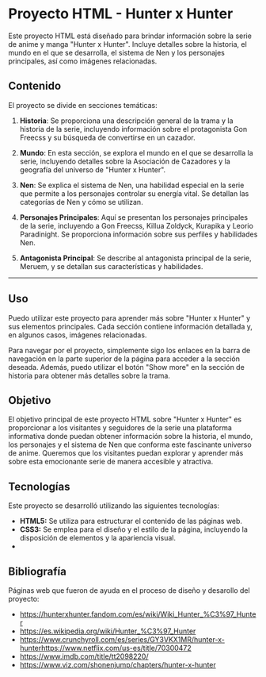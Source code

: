 # Proyecto HTML - Hunter x Hunter

Este proyecto HTML está diseñado para brindar información sobre la serie de anime y manga "Hunter x Hunter". Incluye detalles sobre la historia, el mundo en el que se desarrolla, el sistema de Nen y los personajes principales, así como imágenes relacionadas.

## Contenido

El proyecto se divide en secciones temáticas:

1. **Historia**: Se proporciona una descripción general de la trama y la historia de la serie, incluyendo información sobre el protagonista Gon Freecss y su búsqueda de convertirse en un cazador.

2. **Mundo**: En esta sección, se explora el mundo en el que se desarrolla la serie, incluyendo detalles sobre la Asociación de Cazadores y la geografía del universo de "Hunter x Hunter".

3. **Nen**: Se explica el sistema de Nen, una habilidad especial en la serie que permite a los personajes controlar su energía vital. Se detallan las categorías de Nen y cómo se utilizan.

4. **Personajes Principales**: Aquí se presentan los personajes principales de la serie, incluyendo a Gon Freecss, Killua Zoldyck, Kurapika y Leorio Paradinight. Se proporciona información sobre sus perfiles y habilidades Nen.

5. **Antagonista Principal**: Se describe al antagonista principal de la serie, Meruem, y se detallan sus características y habilidades.

---

## Uso

Puedo utilizar este proyecto para aprender más sobre "Hunter x Hunter" y sus elementos principales. Cada sección contiene información detallada y, en algunos casos, imágenes relacionadas.

Para navegar por el proyecto, simplemente sigo los enlaces en la barra de navegación en la parte superior de la página para acceder a la sección deseada. Además, puedo utilizar el botón "Show more" en la sección de historia para obtener más detalles sobre la trama.

## Objetivo

El objetivo principal de este proyecto HTML sobre "Hunter x Hunter" es proporcionar a los visitantes y seguidores de la serie una plataforma informativa donde puedan obtener información sobre la historia, el mundo, los personajes y el sistema de Nen que conforma este fascinante universo de anime. Queremos que los visitantes puedan explorar y aprender más sobre esta emocionante serie de manera accesible y atractiva.

## Tecnologías

Este proyecto se desarrolló utilizando las siguientes tecnologías:

- **HTML5:** Se utiliza para estructurar el contenido de las páginas web.
- **CSS3:** Se emplea para el diseño y el estilo de la página, incluyendo la disposición de elementos y la apariencia visual.
- 
## Bibliografía
Páginas web que fueron de ayuda en el proceso de diseño y desarollo del proyecto:
- https://hunterxhunter.fandom.com/es/wiki/Wiki_Hunter_%C3%97_Hunter
- https://es.wikipedia.org/wiki/Hunter_%C3%97_Hunter
- https://www.crunchyroll.com/es/series/GY3VKX1MR/hunter-x-hunterhttps://www.netflix.com/us-es/title/70300472
- https://www.imdb.com/title/tt2098220/
- https://www.viz.com/shonenjump/chapters/hunter-x-hunter
